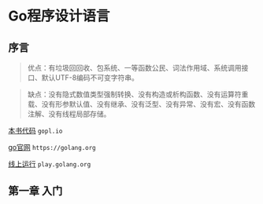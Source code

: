 # Go程序设计语言

## 序言
> 优点：有垃圾回回收、包系统、一等函数公民、词法作用域、系统调用接口、默认UTF-8编码不可变字符串。

> 缺点：没有隐式数值类型强制转换、没有构造或析构函数、没有运算符重载、没有形参默认值、没有继承、没有泛型、没有异常、没有宏、没有函数注解、没有线程局部存储。

[本书代码](gopl.io) `gopl.io`

[go官网](https://golang.org)  `https://golang.org`

[线上运行](play.golang.org) `play.golang.org`

## 第一章 入门

